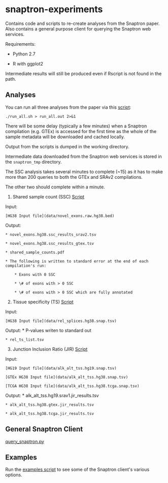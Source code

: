 # snaptron-experiments
Contains code and scripts to re-create analyses from the Snaptron paper.
Also contains a general purpose client for querying the Snaptron web services.

Requirements:

* Python 2.7

* R with ggplot2 


Intermediate results will still be produced even if Rscript
is not found in the path.

## Analyses

You can run all three analyses from the paper via this [script](./run_all.sh):
	
	./run_all.sh > run_all.out 2>&1

There will be some delay (typically a few minutes)
when a Snaptron compilation (e.g. GTEx)
is accessed for the first time as the whole of the
sample metadata will be downloaded and cached locally.

Output from the scripts is dumped in the working directory.

Intermediate data downloaded from the Snaptron web services is stored in the `snaptron_tmp` directory.


The SSC analysis takes several minutes to complete (~15) as it 
has to make more than 200 queries to both the GTEx and SRAv2
compilations.

The other two should complete within a minute.


1. Shared sample count (SSC) 
[Script](scripts/run_ssc.sh)

  Input:

	[HG38 Input file](data/novel_exons.raw.hg38.bed)

  Output:

	* novel_exons.hg38.ssc_results_srav2.tsv

	* novel_exons.hg38.ssc_results_gtex.tsv

	* shared_sample_counts.pdf

	* The following is written to standard error at the end of each compilation's run:

		* Exons with 0 SSC

		* \# of exons with > 0 SSC

		* \# of exons with > 0 SSC which are fully annotated


2. Tissue specificity (TS)
[Script](scripts/run_ts.sh)

  Input:

	[HG38 Input file](data/rel_splices.hg38.snap.tsv)

  Output:
	* P-values writen to standard out

	* rel_ts_list.tsv


3. Junction Inclusion Ratio (JIR)
[Script](scripts/run_jir.sh)

  Input:

	[HG19 Input file](data/alk_alt_tss.hg19.snap.tsv)

	[GTEx HG38 Input file](data/alk_alt_tss.hg38.snap.tsv)

	[TCGA HG38 Input file](data/alk_alt_tss.hg38.tcga.snap.tsv)

  Output:
	* alk_alt_tss.hg19.srav1.jir_results.tsv

	* alk_alt_tss.hg38.gtex.jir_results.tsv

	* alk_alt_tss.hg38.tcga.jir_results.tsv


## General Snaptron Client

   [query_snaptron.py](client/query_snaptron.py)

## Examples

Run the [examples script](examples.sh) to see some of the Snaptron client's various options.

